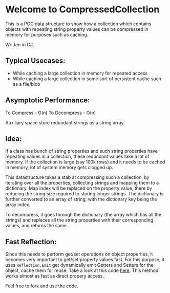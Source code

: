 Welcome to CompressedCollection
=============================

This is a POC data structure to show how a collection which contains objects with repeating string property values can be compressed in memory for purposes such as caching.

Written in C#.

Typical Usecases:
---------------------
- While caching a large collection in memory for repeated access
- While caching a large collection in some sort of persistent cache such as a file/blob

Asymptotic Performance:
-----------------------
To Compress - O(n)
To Decompress - O(n)

Auxiliary space store redundant strings as a string array.

Idea:
-----
If a class has bunch of string properties and such string properties have repeating values in a collection, these redundant values take a lot of memory. If the collection is large (say 100k rows) and it needs to be cached in memory, lot of system memory gets clogged up.

This datastructure takes a stab at compressing such a collection, by iterating over all the properties, collecting strings and mapping them to a dictionary. Map index will be replaced on the property value, there by reducing the string size required to storing longer strings. The dictionary is further converted to an array of string, with the dictionary key being the array index.

To decompress, it goes through the dictionary (the array which has all the strings) and replaces all the string properties with their corresponding values, and returns the same.

Fast Reflection:
----------------
Since this needs to perform get/set operations on object properties, it becomes very important to get/set property values fast. For this purpose, it uses `Reflection.Emit` get dynamically emit Getters and Setters for the object, cache them for reuse. Take a look at this code [here][1]. This method works almost as fast as direct propery access.


Feel free to fork and use the code.

[1]:https://github.com/amithegde/CompressedCollection/blob/master/src/CompressedCollection/DynamicGetterSetter.cs
